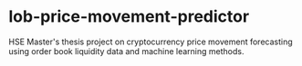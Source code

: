 # lob-price-movement-predictor
HSE Master's thesis project on cryptocurrency price movement forecasting using order book liquidity data and machine learning methods.
